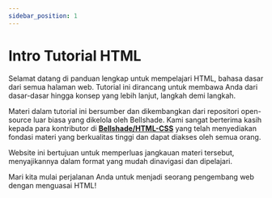 ```yaml
---
sidebar_position: 1
---
```


# Intro Tutorial HTML

Selamat datang di panduan lengkap untuk mempelajari HTML, bahasa dasar dari semua halaman web. Tutorial ini dirancang untuk membawa Anda dari dasar-dasar hingga konsep yang lebih lanjut, langkah demi langkah.

Materi dalam tutorial ini bersumber dan dikembangkan dari repositori open-source luar biasa yang dikelola oleh Bellshade. Kami sangat berterima kasih kepada para kontributor di **[Bellshade/HTML-CSS](https://github.com/bellshade/HTML-CSS/tree/main/HTML)** yang telah menyediakan fondasi materi yang berkualitas tinggi dan dapat diakses oleh semua orang.

Website ini bertujuan untuk memperluas jangkauan materi tersebut, menyajikannya dalam format yang mudah dinavigasi dan dipelajari.

Mari kita mulai perjalanan Anda untuk menjadi seorang pengembang web dengan menguasai HTML!
